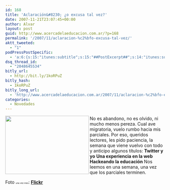 ```yaml
---
id: 168
title: 'Aclaración&#8230; ¿o excusa tal vez?'
date: 2007-11-21T23:07:45+00:00
author: Alvar
layout: post
guid: http://www.acercadelaeducacion.com.ar/?p=168
permalink: '/2007/11/aclaracion-%c2%bfo-excusa-tal-vez/'
aktt_tweeted:
  - "1"
podPressPostSpecific:
  - 'a:6:{s:15:"itunes:subtitle";s:15:"##PostExcerpt##";s:14:"itunes:summary";s:15:"##PostExcerpt##";s:15:"itunes:keywords";s:17:"##WordPressCats##";s:13:"itunes:author";s:10:"##Global##";s:15:"itunes:explicit";s:7:"Default";s:12:"itunes:block";s:7:"Default";}'
dsq_thread_id:
  - "2048645534"
bitly_url:
  - http://bit.ly/1koRPuZ
bitly_hash:
  - 1koRPuZ
bitly_long_url:
  - 'http://www.acercadelaeducacion.com.ar/2007/11/aclaracion-%c2%bfo-excusa-tal-vez/'
categories:
  - Novedades
---
```

<img src="http://farm1.static.flickr.com/117/304409889_d71f3f5f40.jpg" align="left" height="184" width="264" />  No es abandono, no es olvido, ni mucho  menos pereza. Cual ave migratoria, vuelo rumbo hacia mis parciales.
Por eso, queridos lectores, les pido paciencia, la semana que viene vuelvo con todo y anticipo algunos títulos:
<strong>Twitter y yo</strong>
<strong>Una experiencia en la web</strong>
<strong>Hackeando la educación</strong>
Nos leemos en una semana, una vez que los parciales terminen.

Foto <small><small><small><small>una vez más</small></small></small></small>: <a href="http://flickr.com/photos/ferranp/304409889/"><strong>Flickr</strong></a>